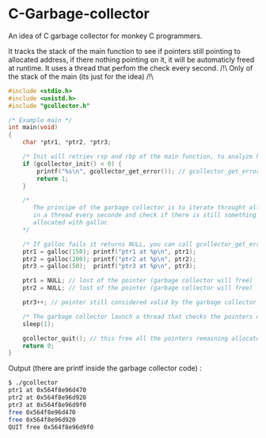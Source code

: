 # C-Garbage-collector
An idea of C garbage collector for monkey C programmers.

It tracks the stack of the main function to see if pointers still pointing to allocated address, if there nothing pointing on it, 
it will be automaticly freed at runtime.
It uses a thread that perfom the check every second.
/!\ Only of the stack of the main (its just for the idea) /!\

```c
#include <stdio.h>
#include <unistd.h>
#include "gcollector.h"

/* Example main */
int main(void)
{
    char *ptr1, *ptr2, *ptr3;

    /* Init will retriev rsp and rbp of the main function, to analyze his stack and free if pointers get lost */
    if (gcollector_init() < 0) {
        printf("%s\n", gcollector_get_error()); // gcollector_get_error() returns const char * of the last error 
        return 1;
    }

    /* 
       The principe of the garbage collector is to iterate throught all the stack of the main
       in a thread every seconde and check if there is still something pointing in the address that was 
       allocated with galloc
    */ 

    /* If galloc fails it returns NULL, you can call gcollector_get_error() to see the error */
    ptr1 = galloc(150); printf("ptr1 at %p\n", ptr1);
    ptr2 = galloc(200); printf("ptr2 at %p\n", ptr2);
    ptr3 = galloc(50);  printf("ptr3 at %p\n", ptr3);

    ptr1 = NULL; // lost of the pointer (garbage collector will free)
    ptr2 = NULL; // lost of the pointer (garbage collector will free)

    ptr3++; // pointer still considered valid by the garbage collector

    /* The garbage collector launch a thread that checks the pointers one time every second, sleep to have time see them being freed */
    sleep(1);

    gcollector_quit(); // this free all the pointers remaining allocated with galloc() no leaks possible
    return 0;
}
```

Output (there are printf inside the garbage collector code) :

```bash
$ ./gcollector
ptr1 at 0x564f8e96d470
ptr2 at 0x564f8e96d920
ptr3 at 0x564f8e96d9f0
free 0x564f8e96d470
free 0x564f8e96d920
QUIT free 0x564f8e96d9f0
```
